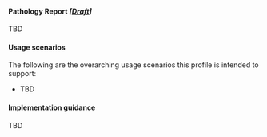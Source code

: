 #### Pathology Report *[[Draft](http://hl7.org/fhir/r4/valueset-publication-status.html)]*
TBD

#### Usage scenarios
The following are the overarching usage scenarios this profile is intended to support:
* TBD

#### Implementation guidance
TBD
